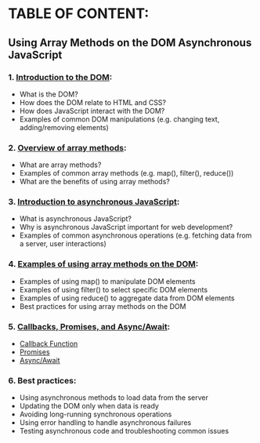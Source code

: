 # TABLE OF CONTENT: 
## Using Array Methods on the DOM Asynchronous JavaScript


### 1. [Introduction to the DOM](https://github.com/RodgersChayuga/DOM-And-Asynchronous-JavaScript/blob/main/1.%20Introduction%20to%20the%20DOM.md):
  * What is the DOM?
  * How does the DOM relate to HTML and CSS?
  * How does JavaScript interact with the DOM?
  * Examples of common DOM manipulations (e.g. changing text, adding/removing elements)
  
### 2. [Overview of array methods](https://github.com/RodgersChayuga/DOM-And-Asynchronous-JavaScript/blob/main/3.%20Overview%20of%20array%20methods.md):
  * What are array methods?
  * Examples of common array methods (e.g. map(), filter(), reduce())
  * What are the benefits of using array methods?
  
### 3. [Introduction to asynchronous JavaScript](https://github.com/RodgersChayuga/DOM-And-Asynchronous-JavaScript/blob/main/2.%20Introduction%20to%20asynchronous%20JavaScript.md):
  * What is asynchronous JavaScript?
  * Why is asynchronous JavaScript important for web development?
  * Examples of common asynchronous operations (e.g. fetching data from a server, user interactions)

### 4. [Examples of using array methods on the DOM](https://github.com/RodgersChayuga/DOM-And-Asynchronous-JavaScript/blob/main/4.%20Examples%20of%20using%20array%20methods%20on%20the%20DOM.md):
  * Examples of using map() to manipulate DOM elements
  * Examples of using filter() to select specific DOM elements
  * Examples of using reduce() to aggregate data from DOM elements
  * Best practices for using array methods on the DOM
### 5. [Callbacks, Promises, and Async/Await](https://github.com/RodgersChayuga/DOM-And-Asynchronous-JavaScript/blob/main/5.%20Callbacks%20and%20Promises.md):
  * [Callback Function](https://github.com/RodgersChayuga/DOM-And-Asynchronous-JavaScript/blob/main/5.1.%20Callbacks%20Functions.md)
  * [Promises](https://github.com/RodgersChayuga/DOM-And-Asynchronous-JavaScript/blob/main/5.2.%20Promises.md)
  * [Async/Await](https://github.com/RodgersChayuga/DOM-And-Asynchronous-JavaScript/blob/main/5.3.%20Async%20%26%20Await.md)
### 6. Best practices:
  * Using asynchronous methods to load data from the server
  * Updating the DOM only when data is ready
  * Avoiding long-running synchronous operations
  * Using error handling to handle asynchronous failures
  * Testing asynchronous code and troubleshooting common issues
